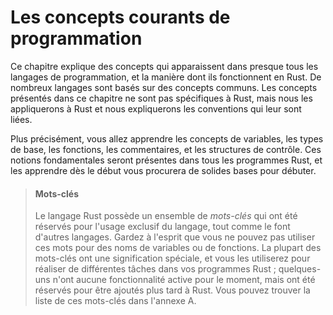 <!--
# Common Programming Concepts
-->

# Les concepts courants de programmation

<!--
This chapter covers concepts that appear in almost every programming language
and how they work in Rust. Many programming languages have much in common at
their core. None of the concepts presented in this chapter are unique to Rust,
but we’ll discuss them in the context of Rust and explain the conventions
around using these concepts.
-->

Ce chapitre explique des concepts qui apparaissent dans presque tous les
langages de programmation, et la manière dont ils fonctionnent en Rust. De
nombreux langages sont basés sur des concepts communs. Les concepts présentés
dans ce chapitre ne sont pas spécifiques à Rust, mais nous les appliquerons
à Rust et nous expliquerons les conventions qui leur sont liées.

<!--
Specifically, you’ll learn about variables, basic types, functions, comments,
and control flow. These foundations will be in every Rust program, and learning
them early will give you a strong core to start from.
-->

Plus précisément, vous allez apprendre les concepts de variables, les types de
base, les fonctions, les commentaires, et les structures de contrôle. Ces
notions fondamentales seront présentes dans tous les programmes Rust, et les
apprendre dès le début vous procurera de solides bases pour débuter.

<!--
> #### Keywords
>
> The Rust language has a set of *keywords* that are reserved for use by
> the language only, much as in other languages. Keep in mind that you cannot
> use these words as names of variables or functions. Most of the keywords have
> special meanings, and you’ll be using them to do various tasks in your Rust
> programs; a few have no current functionality associated with them but have
> been reserved for functionality that might be added to Rust in the future. You
> can find a list of the keywords in Appendix A.
-->

> #### Mots-clés
>
> Le langage Rust possède un ensemble de *mots-clés* qui ont été réservés pour
> l'usage exclusif du langage, tout comme le font d'autres langages. Gardez à
> l'esprit que vous ne pouvez pas utiliser ces mots pour des noms de variables
> ou de fonctions. La plupart des mots-clés ont une signification spéciale, et
> vous les utiliserez pour réaliser de différentes tâches dans vos programmes
> Rust ; quelques-uns n'ont aucune fonctionnalité active pour le moment, mais
> ont été réservés pour être ajoutés plus tard à Rust.
> Vous pouvez trouver la liste de ces mots-clés dans l'annexe A.
